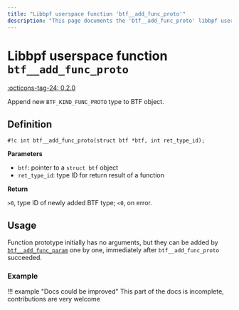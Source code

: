 ```yaml
---
title: "Libbpf userspace function 'btf__add_func_proto'"
description: "This page documents the 'btf__add_func_proto' libbpf userspace function, including its definition, usage, and examples."
---
```

# Libbpf userspace function `btf__add_func_proto`

<!-- [LIBBPF_TAG] -->
[:octicons-tag-24: 0.2.0](https://github.com/libbpf/libbpf/releases/tag/v0.2.0)
<!-- [/LIBBPF_TAG] -->

Append new `BTF_KIND_FUNC_PROTO` type to BTF object.

## Definition

`#!c int btf__add_func_proto(struct btf *btf, int ret_type_id);`

**Parameters**

- `btf`: pointer to a `struct btf` object
- `ret_type_id`: type ID for return result of a function

**Return**

`>0`, type ID of newly added BTF type; `<0`, on error.

## Usage

Function prototype initially has no arguments, but they can be added by [`btf__add_func_param`](btf__add_func_param.md) one by one, immediately after `btf__add_func_proto` succeeded.

### Example

!!! example "Docs could be improved"
    This part of the docs is incomplete, contributions are very welcome
